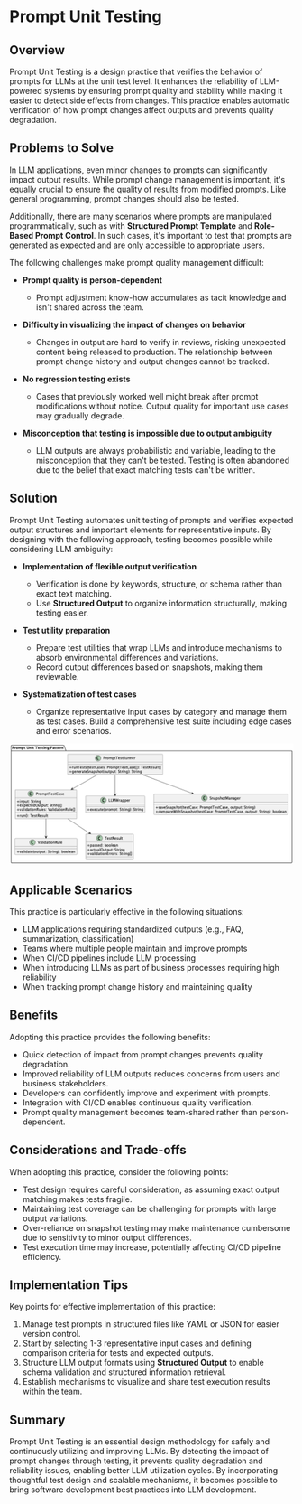 # Prompt Unit Testing

## Overview

Prompt Unit Testing is a design practice that verifies the behavior of prompts for LLMs at the unit test level. It enhances the reliability of LLM-powered systems by ensuring prompt quality and stability while making it easier to detect side effects from changes. This practice enables automatic verification of how prompt changes affect outputs and prevents quality degradation.

## Problems to Solve

In LLM applications, even minor changes to prompts can significantly impact output results. While prompt change management is important, it's equally crucial to ensure the quality of results from modified prompts. Like general programming, prompt changes should also be tested.

Additionally, there are many scenarios where prompts are manipulated programmatically, such as with **Structured Prompt Template** and **Role-Based Prompt Control**. In such cases, it's important to test that prompts are generated as expected and are only accessible to appropriate users.

The following challenges make prompt quality management difficult:

- **Prompt quality is person-dependent**
  - Prompt adjustment know-how accumulates as tacit knowledge and isn't shared across the team.

- **Difficulty in visualizing the impact of changes on behavior**
  - Changes in output are hard to verify in reviews, risking unexpected content being released to production. The relationship between prompt change history and output changes cannot be tracked.

- **No regression testing exists**
  - Cases that previously worked well might break after prompt modifications without notice. Output quality for important use cases may gradually degrade.

- **Misconception that testing is impossible due to output ambiguity**
  - LLM outputs are always probabilistic and variable, leading to the misconception that they can't be tested. Testing is often abandoned due to the belief that exact matching tests can't be written.

## Solution

Prompt Unit Testing automates unit testing of prompts and verifies expected output structures and important elements for representative inputs. By designing with the following approach, testing becomes possible while considering LLM ambiguity:

- **Implementation of flexible output verification**
  - Verification is done by keywords, structure, or schema rather than exact text matching.
  - Use **Structured Output** to organize information structurally, making testing easier.

- **Test utility preparation**
  - Prepare test utilities that wrap LLMs and introduce mechanisms to absorb environmental differences and variations.
  - Record output differences based on snapshots, making them reviewable.

- **Systematization of test cases**
  - Organize representative input cases by category and manage them as test cases. Build a comprehensive test suite including edge cases and error scenarios.

![img](./uml/images/prompt_unit_testing_pattern.png)

## Applicable Scenarios

This practice is particularly effective in the following situations:

- LLM applications requiring standardized outputs (e.g., FAQ, summarization, classification)
- Teams where multiple people maintain and improve prompts
- When CI/CD pipelines include LLM processing
- When introducing LLMs as part of business processes requiring high reliability
- When tracking prompt change history and maintaining quality

## Benefits

Adopting this practice provides the following benefits:

- Quick detection of impact from prompt changes prevents quality degradation.
- Improved reliability of LLM outputs reduces concerns from users and business stakeholders.
- Developers can confidently improve and experiment with prompts.
- Integration with CI/CD enables continuous quality verification.
- Prompt quality management becomes team-shared rather than person-dependent.

## Considerations and Trade-offs

When adopting this practice, consider the following points:

- Test design requires careful consideration, as assuming exact output matching makes tests fragile.
- Maintaining test coverage can be challenging for prompts with large output variations.
- Over-reliance on snapshot testing may make maintenance cumbersome due to sensitivity to minor output differences.
- Test execution time may increase, potentially affecting CI/CD pipeline efficiency.

## Implementation Tips

Key points for effective implementation of this practice:

1. Manage test prompts in structured files like YAML or JSON for easier version control.
2. Start by selecting 1-3 representative input cases and defining comparison criteria for tests and expected outputs.
3. Structure LLM output formats using **Structured Output** to enable schema validation and structured information retrieval.
4. Establish mechanisms to visualize and share test execution results within the team.

## Summary

Prompt Unit Testing is an essential design methodology for safely and continuously utilizing and improving LLMs. By detecting the impact of prompt changes through testing, it prevents quality degradation and reliability issues, enabling better LLM utilization cycles. By incorporating thoughtful test design and scalable mechanisms, it becomes possible to bring software development best practices into LLM development.
